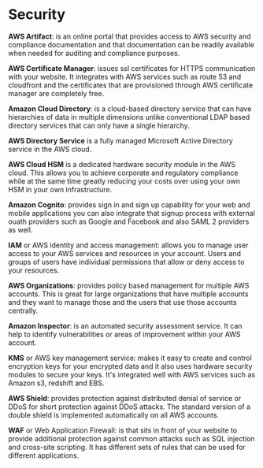 # Security
**AWS Artifact**: is an online portal that provides access to AWS security and compliance documentation and that documentation can be readily available when needed for auditing and compliance purposes. 

**AWS Certificate Manager**: issues ssl certificates for HTTPS communication with your website. It integrates with AWS services such as route 53 and cloudfront and the certificates that are provisioned through AWS certificate manager are completely free.

**Amazon Cloud Directory**: is a cloud-based directory service that can have hierarchies of data in multiple dimensions unlike conventional LDAP based directory services that can only have a single hierarchy. 

**AWS Directory Service** is a fully managed Microsoft Active Directory service in the AWS cloud.

**AWS Cloud HSM** is a dedicated hardware security module in the AWS cloud. This allows you to achieve corporate and regulatory compliance while at the same time greatly reducing your costs over using your own HSM in your own infrastructure.

**Amazon Cognito**: provides sign in and sign up capability for your web and mobile applications you can also integrate that signup process with external ouath providers such as Google and Facebook and also SAML 2 providers as well.

**IAM** or AWS identity and access management: allows you to manage user access  to your AWS services and resources in your account. Users and groups of users have individual permissions that allow or deny access to your resources.

**AWS Organizations**: provides policy based management for multiple AWS accounts. This is great for large organizations that have multiple accounts and they want to manage those and the users that use those accounts centrally. 

**Amazon Inspector**: is an automated security assessment service. It can help to identify vulnerabilities or areas of improvement within your AWS account.

**KMS** or AWS key management service: makes it easy to create and control encryption keys for your encrypted data and it also uses hardware security modules to secure your keys. It's integrated well with AWS services such as Amazon s3, redshift and EBS. 

**AWS Shield**: provides protection against distributed denial of service or DDoS for short protection against DDoS attacks. The standard version of a double shield is implemented automatically on all AWS accounts.

**WAF** or Web Application Firewall: is that sits in front of your website to provide additional protection against common attacks such as SQL injection and cross-site scripting. It has different sets of rules that can be used for different applications.
